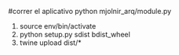 #correr el aplicativo 
python mjolnir_arq/module.py
1. source env/bin/activate
2. python setup.py sdist bdist_wheel
3. twine upload dist/*